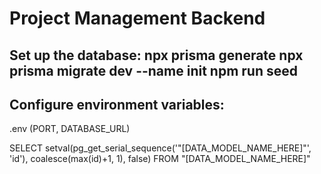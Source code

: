 # Project Management Backend

## Set up the database: npx prisma generate npx prisma migrate dev --name init npm run seed

## Configure environment variables:

.env (PORT, DATABASE_URL)


SELECT setval(pg_get_serial_sequence('"[DATA_MODEL_NAME_HERE]"', 'id'), coalesce(max(id)+1, 1), false) FROM "[DATA_MODEL_NAME_HERE]"

